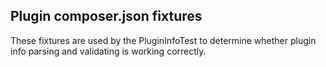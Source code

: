 ## Plugin composer.json fixtures

These fixtures are used by the PluginInfoTest to determine whether plugin info parsing and validating is working correctly.
